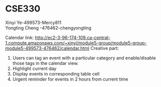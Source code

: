 # CSE330
Xinyi Ye-499573-Mercy811 <br>
Yongting Cheng -476462-chengyongting <br>

Calendar link: http://ec2-3-96-174-109.ca-central-1.compute.amazonaws.com/~xinyi/module5-group/module5-group-module5-499573-476462/calendar.html
Creative part:
1. Users can tag an event with a particular category and enable/disable those tags in the calendar view. 
2. Highlight current day
3. Display events in corresponding table cell 
4. Urgent reminder for events in 2 hours from current time
